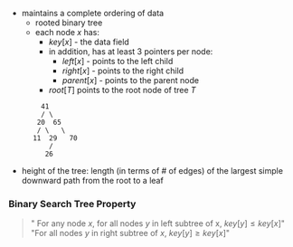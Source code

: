 - maintains a complete ordering of data
	- rooted binary tree
	- each node $x$ has:
		- $key[x]$ - the data field
		- in addition, has at least 3 pointers per node:
			- $left[x]$ - points to the left child
			- $right[x]$ - points to the right child
			- $parent[x]$ - points to the parent node
		- $root[T]$ points to the root node of tree $T$

```text
		41
		/ \
	   20  65
	   / \   \
	  11  29   70
	      /
	     26
```
- height of the tree: length (in terms of # of edges) of the largest simple downward path from the root to a leaf

### Binary Search Tree Property
> " For any node $x$, for all nodes $y$ in left subtree of x, $key[y] \leq key [x]$"
> "For all nodes $y$ in right subtree of $x$, $key[y] \geq key[x]$"




